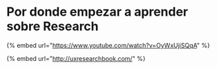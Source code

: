 # Por donde empezar a aprender sobre Research

{% embed url="https://www.youtube.com/watch?v=OyWxUjiSQqA" %}

{% embed url="http://uxresearchbook.com/" %}



